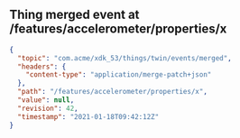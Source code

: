 ## Thing merged event at /features/accelerometer/properties/x

```json
{
  "topic": "com.acme/xdk_53/things/twin/events/merged",
  "headers": {
    "content-type": "application/merge-patch+json"
  },
  "path": "/features/accelerometer/properties/x",
  "value": null,
  "revision": 42,
  "timestamp": "2021-01-18T09:42:12Z"
}
```
